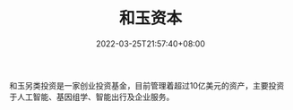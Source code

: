 ﻿---
weight: 
title: "和玉资本"
description: "和玉另类投资是一家创业投资基金，目前管理着超过10亿美元的资产，主要投资于人工智能、基因组学、智能出行及企业服务"
date: 2022-03-25T21:57:40+08:00
lastmod: 2022-03-25T16:45:40+08:00
draft: false
authors: ["Metabd"]
featuredImage: "heyuziben.jpg"
link: ""
tags: ["投资机构","和玉资本"]
categories: ["navigation"]
navigation: ["投资机构"]
lightgallery: true
toc: true
pinned: false
recommend: false
recommend1: false
---
和玉另类投资是一家创业投资基金，目前管理着超过10亿美元的资产，主要投资于人工智能、基因组学、智能出行及企业服务。
